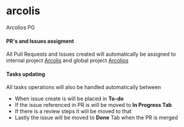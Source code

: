 # arcolis
Arcolios PG

#### PR's and Issues assigment
All Pull Requests and Issues created  will automatically be assigned to 
internal project [Arcolis](https://github.com/elirehema/arcolis/projects/1)
and global project [Arcolios](https://github.com/users/elirehema/projects/3)

#### Tasks updating
All tasks operations will also be handled automatically between
* When issue create is will be placed in **To-do**
* If the issue  referenced in PR is will be moved to **In Progress Tab**
* If there is a review steps it will be moved to that 
* Lastly the issue will be moved to **Done** Tab when the PR is merged
